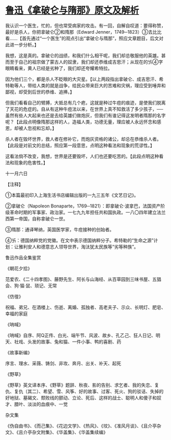# [鲁迅《拿破仑与隋那》原文及解析](https://www.vrrw.net/wx/8597.html)

我认识一个医生，忙的，但也常受病家的攻击。有一回，自解自叹道：要得称赞，最好是杀人，你把拿破仑②和隋那（Edward Jenner，1749─1823）③去比比看……【首先通过“一个医生”的观点引出“拿破仑与隋那”，照应文章题目，后文对此进一步分析。】

我想，这是真的。拿破仑的战绩，和我们什么相干呢，我们却总敬服他的英雄。甚而至于自己的祖宗做了蒙古人的奴隶，我们却还恭维成吉思汗；从现在的卐④字眼睛看来，黄人已经是劣种了，我们却还夸耀希特拉。



因为他们三个，都是杀人不眨眼的大灾星。【以上两段指出拿破仑、成吉思汗、希特勒等人，带给人类的就是战争，给民众带来巨大的苦难和灾祸，理应受到唾弃和鄙视，却受到后世的恭维、追捧。】

但我们看看自己的臂膊，大抵总有几个疤，这就是种过牛痘的痕迹，是使我们脱离了天花的危症的。自从有这种牛痘法以来，在世界上真不知救活了多少孩子，──虽然有些人大起来也还是去给英雄们做炮灰，但我们有谁记得这发明者隋那的名字呢？【此段点明像隋那这样的人，造福人类，功德无量，理应被人永远怀念和感恩，却被人忽视和忘却。】

杀人者在毁坏世界，救人者在修补它，而炮灰资格的诸公，却总在恭维杀人者。【此段是对前文的总结，照应第一段意思，点明这种看法和现象的荒谬性。】

这看法倘不改变，我想，世界是还要毁坏，人们也还要吃苦的。【此段点明这种看法和现象的危害性。】

十一月六日



【注释】

①本篇最初印入上海生活书店编辑出版的一九三五年《文艺日记》。

②拿破仑（Napoleon Bonaparte，1769─1821）：即拿破仑·波拿巴，法国资产阶级革命时期的军事家、政治家。一七九九年担任共和国执政。一八〇四年建立法兰西第一帝国，自称拿破仑一世。

③隋那：通译琴纳，英国医学家，牛痘接种的创始者。

④卐：德国纳粹党的党徽。在文中表示德国纳粹分子。希特勒的“生命之源”计划：让雅利安人和德意志人领导世界，淘汰犹太民族等“劣等种族”。

鲁迅作品全集鉴赏

《朝花夕拾》

范爱农、《二十四孝图》、藤野先生、阿长与山海经、从百草园到三味书屋、五猖会、狗·猫·鼠、琐记、无常

《仿徨》

祝福、弟兄、在酒楼上、伤逝、离婚、孤独者、高老夫子、示众、长明灯、肥皂、幸福的家庭

《呐喊》

《呐喊》自序、阿Q正传、白光、端午节、风波、故乡、孔乙己、狂人日记、明天、社戏、头发的故事、兔和猫、一件小事、鸭的喜剧、药

《故事新编》

序言、理水、采薇、铸剑、非攻、奔月、出关、补天、起死

《野草》

《野草》英文译本序、《野草》题辞、秋夜、影的告别、求乞者、我的失恋、复仇、复仇〔其二〕、希望、雪、风筝、好的故事、过客、死火、狗的驳诘、失掉的好地狱、墓碣文、颓败线的颤动、立论、死后、这样的战士、聪明人和傻子和奴才、腊叶、淡淡的血痕中、一觉

杂文集

《伪自由书》、《而己集》、《花边文学》、《热风》、《坟》、《准风月谈》、《且介亭杂文》、《且介亭杂文附集》、《华盖集》、《华盖集续编》

